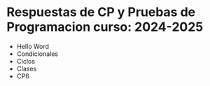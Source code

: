 # Respuestas de CP y Pruebas de Programacion curso: 2024-2025
   * Hello Word
   * Condicionales
   * Ciclos
   * Clases
   * CP6  